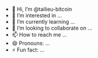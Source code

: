 - 👋 Hi, I’m @tailieu-bitcoin
- 👀 I’m interested in ...
- 🌱 I’m currently learning ...
- 💞️ I’m looking to collaborate on ...
- 📫 How to reach me ...
- 😄 Pronouns: ...
- ⚡ Fun fact: ...

<!---
tailieu-bitcoin/tailieu-bitcoin is a ✨ special ✨ repository because its `README.md` (this file) appears on your GitHub profile.
You can click the Preview link to take a look at your changes.
--->
